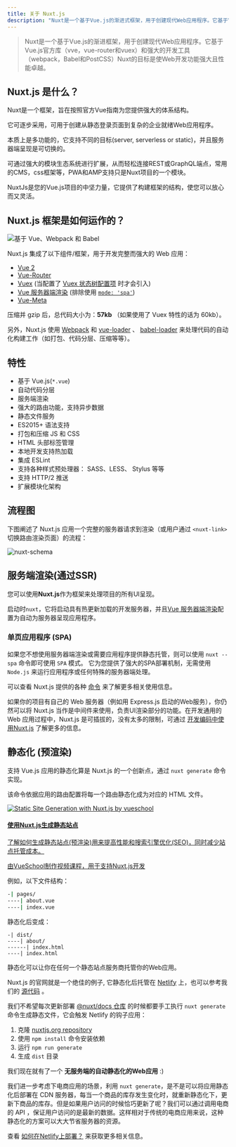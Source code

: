 ```yaml
---
title: 关于 Nuxt.js
description: "Nuxt是一个基于Vue.js的渐进式框架，用于创建现代Web应用程序。它基于Vue.js官方库（vue，vue-router和vuex）和强大的开发工具（webpack，Babel和PostCSS）"
---
```


> Nuxt是一个基于Vue.js的渐进框架，用于创建现代Web应用程序。它基于Vue.js官方库（vve，vue-router和vuex）和强大的开发工具（webpack，Babel和PostCSS）Nuxt的目标是使Web开发功能强大且性能卓越。

## Nuxt.js 是什么？

Nuxt是一个框架，旨在按照官方Vue指南为您提供强大的体系结构。

它可逐步采用，可用于创建从静态登录页面到复杂的企业就绪Web应用程序。

本质上是多功能的，它支持不同的目标(server, serverless or static)，并且服务器端呈现是可切换的。

可通过强大的模块生态系统进行扩展，从而轻松连接REST或GraphQL端点，常用的CMS，css框架等，PWA和AMP支持只是Nuxt项目的一个模块。

NuxtJs是您的Vue.js项目的中坚力量，它提供了构建框架的结构，使您可以放心而又灵活。

## Nuxt.js 框架是如何运作的？

![基于 Vue、Webpack 和 Babel](https://i.imgur.com/avEUftE.png)

Nuxt.js 集成了以下组件/框架，用于开发完整而强大的 Web 应用：
- [Vue 2](https://github.com/vuejs/vue)
- [Vue-Router](https://github.com/vuejs/vue-router)
- [Vuex](https://github.com/vuejs/vuex) (当配置了 [Vuex 状态树配置项](/guide/vuex-store) 时才会引入)
- [Vue 服务器端渲染](https://ssr.vuejs.org/en/) (排除使用 [`mode: 'spa'`](/api/configuration-mode))
- [Vue-Meta](https://github.com/nuxt/vue-meta)

压缩并 gzip 后，总代码大小为：**57kb** （如果使用了 Vuex 特性的话为 60kb）。

另外，Nuxt.js 使用 [Webpack](https://github.com/webpack/webpack) 和 [vue-loader](https://github.com/vuejs/vue-loader) 、 [babel-loader](https://github.com/babel/babel-loader) 来处理代码的自动化构建工作（如打包、代码分层、压缩等等）。

## 特性

- 基于 Vue.js(`*.vue`)
- 自动代码分层
- 服务端渲染
- 强大的路由功能，支持异步数据
- 静态文件服务
- ES2015+ 语法支持
- 打包和压缩 JS 和 CSS
- HTML 头部标签管理
- 本地开发支持热加载
- 集成 ESLint
- 支持各种样式预处理器： SASS、LESS、 Stylus 等等
- 支持 HTTP/2 推送
- 扩展模块化架构

## 流程图

下图阐述了 Nuxt.js 应用一个完整的服务器请求到渲染（或用户通过 `<nuxt-link>` 切换路由渲染页面）的流程：

![nuxt-schema](/nuxt-schema.svg)

## 服务端渲染(通过SSR)

您可以使用**Nuxt.js**作为框架来处理项目的所有UI呈现。

启动时`nuxt`，它将启动具有热更新加载的开发服务器，并且[Vue 服务器端渲染](https://ssr.vuejs.org/en/)配置为自动为服务器呈现应用程序。

### 单页应用程序 (SPA)

如果您不想使用服务器端渲染或需要应用程序提供静态托管，则可以使用 `nuxt --spa` 命令即可使用 `SPA` 模式。
它为您提供了强大的SPA部署机制，无需使用 `Node.js` 来运行应用程序或任何特殊的服务器端处理。

可以查看 Nuxt.js 提供的各种 [命令](/guide/commands) 来了解更多相关使用信息。

如果你的项目有自己的 Web 服务器（例如用 Express.js 启动的Web服务），你仍然可以将 Nuxt.js 当作是中间件来使用，负责UI渲染部分的功能。在开发通用的 Web 应用过程中，Nuxt.js 是可插拔的，没有太多的限制，可通过 [开发编码中使用Nuxt.js](/api/nuxt) 了解更多的信息。

## 静态化 (预渲染)

支持 Vue.js 应用的静态化算是 Nuxt.js 的一个创新点，通过 `nuxt generate` 命令实现。

该命令依据应用的路由配置将每一个路由静态化成为对应的 HTML 文件。

<div>
  <a href="https://vueschool.io/courses/static-site-generation-with-nuxtjs?friend=nuxt" target="_blank" class="Promote">
    <img src="/static-site-generation-with-nuxtjs.png" alt="Static Site Generation with Nuxt.js by vueschool"/>
    <div class="Promote__Content">
      <h4 class="Promote__Content__Title">使用Nuxt.js生成静态站点</h4>
      <p class="Promote__Content__Description">了解如何生成静态站点(预渲染)用来提高性能和搜索引擎优化(SEO)，同时减少站点托管成本。</p>
      <p class="Promote__Content__Signature">由VueSchool制作视频课程，用于支持Nuxt.js开发</p>
    </div>
  </a>
</div>

例如，以下文件结构：

```bash
-| pages/
----| about.vue
----| index.vue
```

静态化后变成：
```
-| dist/
----| about/
------| index.html
----| index.html
```

静态化可以让你在任何一个静态站点服务商托管你的Web应用。

Nuxt.js 的官网就是一个绝佳的例子, 它静态化后托管在 [Netlify](https://www.netlify.com) 上，也可以参考我们的 [源代码](https://github.com/nuxt/nuxtjs.org) 。

我们不希望每次更新部署 [@nuxt/docs 仓库](https://github.com/nuxt/docs) 的时候都要手工执行 `nuxt generate` 命令生成静态文件，它会触发 Netlify 的钩子应用：

1. 克隆 [nuxtjs.org repository](https://github.com/nuxt/nuxtjs.org)
2. 使用 `npm install` 命令安装依赖
3. 运行 `npm run generate`
4. 生成 `dist` 目录

我们现在就有了一个 **无服务端的自动静态化的Web应用** :)

我们进一步考虑下电商应用的场景，利用 `nuxt generate`，是不是可以将应用静态化后部署在 CDN 服务器，每当一个商品的库存发生变化时，就重新静态化下，更新下商品的库存。但是如果用户访问的时候恰巧更新了呢？我们可以通过调用电商的 API ，保证用户访问的是最新的数据。这样相对于传统的电商应用来说，这种静态化的方案可以大大节省服务器的资源。

<div class="Alert">

查看 [如何在Netlify上部署？](/faq/netlify-deployment) 来获取更多相关信息。

</div>
